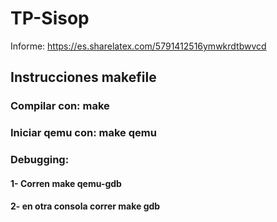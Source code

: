 # TP-Sisop

Informe: https://es.sharelatex.com/5791412516ymwkrdtbwvcd

## Instrucciones makefile
### Compilar con: make
### Iniciar qemu con: make qemu
### Debugging: 
  #### 1- Corren make qemu-gdb
  #### 2- en otra consola correr make gdb
